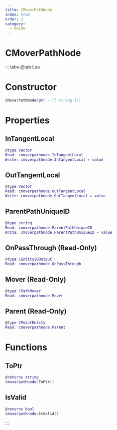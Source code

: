```yaml
---
title: CMoverPathNode
index: true
order: 2
category:
  - Guide
---
```


# CMoverPathNode

::: tabs
@tab Lua
# Constructor
```lua
CMoverPathNode(ptr --[[ string ]])
```
# Properties
## InTangentLocal 
```lua
@type Vector
Read: cmoverpathnode.InTangentLocal
Write: cmoverpathnode.InTangentLocal = value
```
## OutTangentLocal 
```lua
@type Vector
Read: cmoverpathnode.OutTangentLocal
Write: cmoverpathnode.OutTangentLocal = value
```
## ParentPathUniqueID 
```lua
@type string
Read: cmoverpathnode.ParentPathUniqueID
Write: cmoverpathnode.ParentPathUniqueID = value
```
## OnPassThrough (Read-Only)
```lua
@type CEntityIOOutput
Read: cmoverpathnode.OnPassThrough
```
## Mover (Read-Only)
```lua
@type CPathMover
Read: cmoverpathnode.Mover
```
## Parent (Read-Only)
```lua
@type CPointEntity
Read: cmoverpathnode.Parent
```
# Functions
## ToPtr
```lua
@returns string
cmoverpathnode:ToPtr()
```
## IsValid
```lua
@returns bool
cmoverpathnode:IsValid()
```

:::